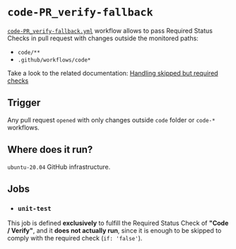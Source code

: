 # `code-PR_verify-fallback`

[`code-PR_verify-fallback.yml`](../code-PR_verify-fallback.yml) workflow allows to pass Required Status Checks in pull request with changes outside the monitored paths:
- `code/**`
- `.github/workflows/code*`

Take a look to the related documentation: [Handling skipped but required checks](https://docs.github.com/en/repositories/configuring-branches-and-merges-in-your-repository/defining-the-mergeability-of-pull-requests/troubleshooting-required-status-checks#handling-skipped-but-required-checks)

## Trigger
Any pull request `opened` with only changes outside `code` folder or `code-*` workflows.

## Where does it run?

`ubuntu-20.04` GitHub infrastructure.

## Jobs

- ### `unit-test`
This job is defined **exclusively** to fulfill the Required Status Check of **"Code / Verify"**, and it **does not actually run**, since it is enough to be skipped to comply with the required check (`if: 'false'`).
